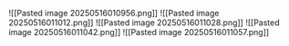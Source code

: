 ![[Pasted image 20250516010956.png]]
![[Pasted image 20250516011012.png]]
![[Pasted image 20250516011028.png]]
![[Pasted image 20250516011042.png]]
![[Pasted image 20250516011057.png]]
